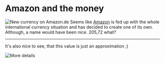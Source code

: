 # Amazon and the money

<img src="http://zerokspot.com/uploads/amazon_waehrung.1.png" alt="New currency on Amazon.de" class="left"/> Seems like [Amazon](http://www.amazon.de/exec/obidos/tg/browse/-/284266/ref=topnav__w/303-7000584-6739411) is fed up with the whole international currency situation and has decided to create one of its own. Although, a name would have been nice. 205,72 what?

-------------------------------



It's also nice to see, that this value is just an approximation ;)



<img src="http://zerokspot.com/uploads/amazon_waehrung.2.png" alt="More details"/>